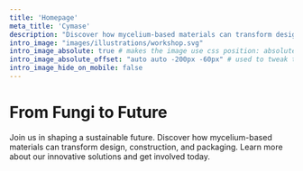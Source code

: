 ```yaml
---
title: 'Homepage'
meta_title: 'Cymase'
description: "Discover how mycelium-based materials can transform design, construction, and packaging"
intro_image: "images/illustrations/workshop.svg"
intro_image_absolute: true # makes the image use css position: absolute; so it looks "offset". It's a visual effect that might not always look good depending on the image you use.
intro_image_absolute_offset: "auto auto -200px -60px" # used to tweak the positioning of the absolute image if enabled above
intro_image_hide_on_mobile: false
---
```


# From Fungi to Future

Join us in shaping a sustainable future. Discover how mycelium-based materials can transform design, construction, and packaging. Learn more about our innovative solutions and get involved today.
